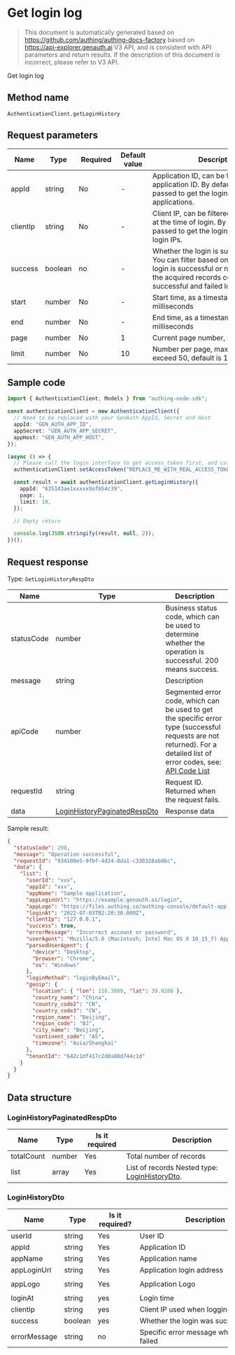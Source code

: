 # Get login log

<!--
Warning ⚠️:
Do not modify this document directly,
https://github.com/Authing/authing-docs-factory
Use this project to generate
-->

<LastUpdated />

> This document is automatically generated based on https://github.com/authing/authing-docs-factory based on https://api-explorer.genauth.ai V3 API, and is consistent with API parameters and return results. If the description of this document is incorrect, please refer to V3 API.

Get login log

## Method name

`AuthenticationClient.getLoginHistory`

## Request parameters

| Name     | Type    | <div style="width:80px">Required</div> | Default value | <div style="width:300px">Description</div>                                                                                                                                                   | <div style="width:200px"></div>Sample value</div> |
| -------- | ------- | -------------------------------------- | ------------- | -------------------------------------------------------------------------------------------------------------------------------------------------------------------------------------------- | ------------------------------------------------- |
| appId    | string  | No                                     | -             | Application ID, can be filtered by application ID. By default, it is not passed to get the login history of all applications.                                                                | `5f6265c67fxxxxae64ec516e`                        |
| clientIp | string  | No                                     | -             | Client IP, can be filtered by the client IP at the time of login. By default, it is not passed to get the login history of all login IPs.                                                    | `127.0.0.1`                                       |
| success  | boolean | no                                     | -             | Whether the login is successful or not. You can filter based on whether the login is successful or not. By default, the acquired records contain both successful and failed login histories. | `true`                                            |
| start    | number  | No                                     | -             | Start time, as a timestamp in milliseconds                                                                                                                                                   | `1660828100000`                                   |
| end      | number  | No                                     | -             | End time, as a timestamp in milliseconds                                                                                                                                                     | `1660828100000`                                   |
| page     | number  | No                                     | 1             | Current page number, starting from 1                                                                                                                                                         | `1`                                               |
| limit    | number  | No                                     | 10            | Number per page, maximum cannot exceed 50, default is 10                                                                                                                                     | `10`                                              |

## Sample code

```ts
import { AuthenticationClient, Models } from "authing-node-sdk";

const authenticationClient = new AuthenticationClient({
  // Need to be replaced with your GenAuth AppId, Secret and Host
  appId: "GEN_AUTH_APP_ID",
  appSecret: "GEN_AUTH_APP_SECRET",
  appHost: "GEN_AUTH_APP_HOST",
});

(async () => {
  // Please call the login interface to get access_token first, and call the setAccessToken method to set access_token
  authenticationClient.setAccessToken("REPLACE_ME_WITH_REAL_ACCESS_TOKEN");

  const result = await authenticationClient.getLoginHistory({
    appId: "635143ae1xxxxx9afb54c39",
    page: 1,
    limit: 10,
  });

  // Empty return

  console.log(JSON.stringify(result, null, 2));
})();
```

## Request response

Type: `GetLoginHistoryRespDto`

| Name       | Type                                                                     | Description                                                                                                                                                                                                                                                                                                                                    |
| ---------- | ------------------------------------------------------------------------ | ---------------------------------------------------------------------------------------------------------------------------------------------------------------------------------------------------------------------------------------------------------------------------------------------------------------------------------------------- |
| statusCode | number                                                                   | Business status code, which can be used to determine whether the operation is successful. 200 means success.                                                                                                                                                                                                                                   |
| message    | string                                                                   | Description                                                                                                                                                                                                                                                                                                                                    |
| apiCode    | number                                                                   | Segmented error code, which can be used to get the specific error type (successful requests are not returned). For a detailed list of error codes, see: [API Code List](https://api-explorer.genauth.ai/?tag=group/%E5%BC%80%E5%8F%91%E5%87%86%E5%A4%87#tag/%E5%BC%80%E5%8F%91%E5%87%86%E5%A4%87/%E9%94%99%E8%AF%AF%E5%A4%84%E7%90%86/apiCode) |
| requestId  | string                                                                   | Request ID. Returned when the request fails.                                                                                                                                                                                                                                                                                                   |
| data       | <a href="#LoginHistoryPaginatedRespDto">LoginHistoryPaginatedRespDto</a> | Response data                                                                                                                                                                                                                                                                                                                                  |

Sample result:

```json
{
  "statusCode": 200,
  "message": "Operation successful",
  "requestId": "934108e5-9fbf-4d24-8da1-c330328abd6c",
  "data": {
    "list": {
      "userId": "xxx",
      "appId": "xxx",
      "appName": "Sample application",
      "appLoginUrl": "https://example.genauth.ai/login",
      "appLogo": "https://files.authing.co/authing-console/default-app-logo.png",
      "loginAt": "2022-07-03T02:20:30.000Z",
      "clientIp": "127.0.0.1",
      "success": true,
      "errorMessage": "Incorrect account or password",
      "userAgent": "Mozilla/5.0 (Macintosh; Intel Mac OS X 10_15_7) AppleWebKit/537.36 (KHTML, like Gecko) Chrome/104.0.0.0 Safari/537.36",
      "parsedUserAgent": {
        "device": "Desktop",
        "browser": "Chrome",
        "os": "Windows"
      },
      "loginMethod": "loginByEmail",
      "geoip": {
        "location": { "lon": 116.3889, "lat": 39.9288 },
        "country_name": "China",
        "country_code2": "CN",
        "country_code3": "CN",
        "region_name": "Beijing",
        "region_code": "BJ",
        "city_name": "Beijing",
        "continent_code": "AS",
        "timezone": "Asia/Shanghai"
      },
      "tenantId": "642c1df417c2d8a80d744c1d"
    }
  }
}
```

## Data structure

### <a id="LoginHistoryPaginatedRespDto"></a> LoginHistoryPaginatedRespDto

| Name       | Type   | <div style="width:80px">Is it required</div> | <div style="width:300px">Description</div>                                   | <div style="width:200px">Sample value</div> |
| ---------- | ------ | -------------------------------------------- | ---------------------------------------------------------------------------- | ------------------------------------------- |
| totalCount | number | Yes                                          | Total number of records                                                      |                                             |
| list       | array  | Yes                                          | List of records Nested type: <a href="#LoginHistoryDto">LoginHistoryDto</a>. |                                             |

### <a id="LoginHistoryDto"></a> LoginHistoryDto

| Name         | Type    | <div style="width:80px">Is it required?</div> | <div style="width:300px">Description</div>   | <div style="width:200px">Sample value</div>                     |
| ------------ | ------- | --------------------------------------------- | -------------------------------------------- | --------------------------------------------------------------- |
| userId       | string  | Yes                                           | User ID                                      | `xxx`                                                           |
| appId        | string  | Yes                                           | Application ID                               | `xxx`                                                           |
| appName      | string  | Yes                                           | Application name                             | `Sample application`                                            |
| appLoginUrl  | string  | Yes                                           | Application login address                    | `https://example.genauth.ai/login`                              |
| appLogo      | string  | Yes                                           | Application Logo                             | `https://files.authing.co/authing-console/default-app-logo.png` |
| loginAt      | string  | yes                                           | Login time                                   | `2022-07-03T02:20:30.000Z`                                      |
| clientIp     | string  | yes                                           | Client IP used when logging in               | `127.0.0.1`                                                     |
| success      | boolean | yes                                           | Whether the login was successful             | `true`                                                          |
| errorMessage | string  | no                                            | Specific error message when the login failed |
